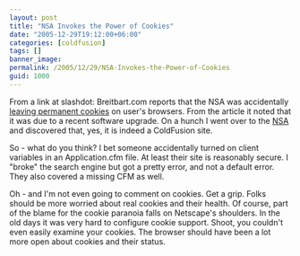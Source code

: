 ```yaml
---
layout: post
title: "NSA Invokes the Power of Cookies"
date: "2005-12-29T19:12:00+06:00"
categories: [coldfusion]
tags: []
banner_image: 
permalink: /2005/12/29/NSA-Invokes-the-Power-of-Cookies
guid: 1000
---
```


From a link at slashdot: Breitbart.com reports that the NSA was accidentally <a href="http://www.breitbart.com/news/2005/12/28/D8EPGENO2.html">leaving permanent cookies</a> on user's browsers. From the article it noted that it was due to a recent software upgrade. On a hunch I went over to the <a href="http://www.nsa.gov">NSA</a> and discovered that, yes, it is indeed a ColdFusion site. 

So - what do you think? I bet someone accidentally turned on client variables in an Application.cfm file. At least their site is reasonably secure. I "broke" the search engine but got a pretty error, and not a default error. They also covered a missing CFM as well. 

Oh - and I'm not even going to comment on cookies. Get a grip. Folks should be more worried about real cookies and their health. Of course, part of the blame for the cookie paranoia falls on Netscape's shoulders. In the old days it was very hard to configure cookie support. Shoot, you couldn't even easily examine your cookies. The browser should have been a lot more open about cookies and their status.